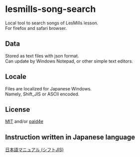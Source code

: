 # lesmills-song-search

Local tool to search songs of LesMills lesson.  
For firefox and safari browser.  

## Data

Stored as text files with json format.  
Can update by Windows Notepad, or other simple text editors.  

## Locale ##

Files are localized for Japanese Windows.  
Namely, Shift_JIS or ASCII encoded.  

## License

[MIT](LICENSE) and/or [paid4e](ALT-LICENSE.txt)

## Instruction written in Japanese language ##

[日本語マニュアル (シフトJIS)](readme.ja.sjis.txt)